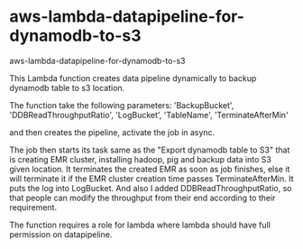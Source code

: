 # aws-lambda-datapipeline-for-dynamodb-to-s3
aws-lambda-datapipeline-for-dynamodb-to-s3

This Lambda function creates data pipeline dynamically to backup dynamodb table to s3 location.

The function take the following parameters:
'BackupBucket', 'DDBReadThroughputRatio', 'LogBucket', 'TableName', 'TerminateAfterMin'

and then creates the pipeline, activate the job in async.

The job then starts its task same as the "Export dynamodb table to S3" that is creating EMR cluster, installing hadoop, pig and backup data into S3 given location.
It terminates the created EMR as soon as job finishes, else it will terminate it if the EMR cluster creation time passes  TerminateAfterMin.
It puts the log into LogBucket.
And also I added DDBReadThroughputRatio, so that people can modify the throughput from their end according to their requirement.

The function requires a role for lambda where lambda should have full permission on datapipeline.

